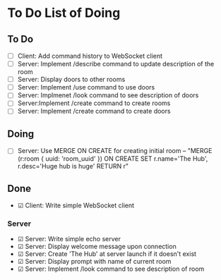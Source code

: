 # To Do List of Doing

## To Do

- ☐ Client: Add command history to WebSocket client
- ☐ Server: Implement /describe command to update description of the room
- ☐ Server: Display doors to other rooms
- ☐ Server: Implement /use command to use doors
- ☐ Server: Implmenet /look command to see description of doors
- ☐ Server:Implement /create command to create rooms
- ☐ Server: Implement /create command to create doors

## Doing

- ☐ Server: Use MERGE ON CREATE for creating initial room – "MERGE (r:room { uuid: 'room_uuid' }) ON CREATE SET r.name='The Hub', r.desc='Huge hub is huge' RETURN r"

## Done

- ☑︎ Client: Write simple WebSocket client

### Server

- ☑︎ Server: Write simple echo server
- ☑︎ Server: Display welcome message upon connection
- ☑︎ Server: Create 'The Hub' at server launch if it doesn't exist
- ☑︎ Server: Display prompt with name of current room
- ☑︎ Server: Implement /look command to see description of room
